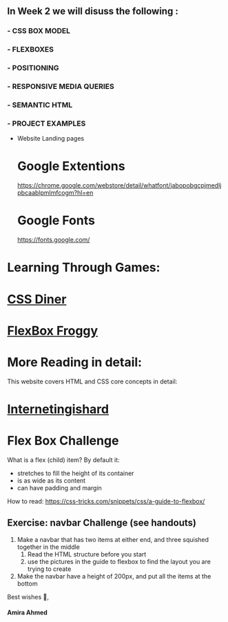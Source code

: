 ## In Week 2 we will disuss the following :

### - CSS BOX MODEL
### - FLEXBOXES
### - POSITIONING
### - RESPONSIVE MEDIA QUERIES
### - SEMANTIC HTML
### - PROJECT EXAMPLES 

- Website Landing pages

  # Google Extentions
  
  https://chrome.google.com/webstore/detail/whatfont/jabopobgcpjmedljpbcaablpmlmfcogm?hl=en
  
  # Google Fonts
  
  https://fonts.google.com/

# Learning Through Games:

# [CSS Diner](https://flukeout.github.io/)

# [FlexBox Froggy](https://flexboxfroggy.com/)

# More Reading in detail: 

This website covers HTML and CSS core concepts in detail:

# [Internetingishard](https://www.internetingishard.com/html-and-css/)



# Flex Box Challenge
What is a flex (child) item? By default it:

- stretches to fill the height of its container
- is as wide as its content
- can have padding and margin

How to read:
https://css-tricks.com/snippets/css/a-guide-to-flexbox/

## Exercise: navbar Challenge (see handouts)

1. Make a navbar that has two items at either end, and three squished together in the middle
    1. Read the HTML structure before you start
    2. use the pictures in the guide to flexbox to find the layout you are trying to create
2. Make the navbar have a height of 200px, and put all the items at the bottom

Best wishes 🙇,

#### Amira Ahmed


